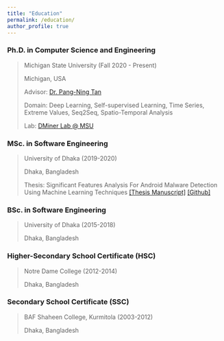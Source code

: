 ```yaml
---
title: "Education"
permalink: /education/
author_profile: true
---
```


### Ph.D. in Computer Science and Engineering 
> Michigan State University (Fall 2020 - Present) <br>
> 
> Michigan, USA
>
> Advisor: [Dr. Pang-Ning Tan](https://www.cse.msu.edu/~ptan/)
> 
> Domain: Deep Learning, Self-supervised Learning, Time Series, Extreme Values, Seq2Seq, Spatio-Temporal Analysis 
>
> Lab: [DMiner Lab @ MSU](https://www.egr.msu.edu/~ptan/dminer/)

### MSc. in Software Engineering 
> University of Dhaka (2019-2020) <br>
>
> Dhaka, Bangladesh
>
> Thesis: Significant Features Analysis For Android Malware Detection Using Machine Learning Techniques [[Thesis Manuscript]](http://galib19.github.io/files/MSSE_Thesis_Asadullah_Hill_Galib.pdf) [[Github]](https://github.com/galib19/MS_Thesis) 
 
### BSc. in Software Engineering 
> University of Dhaka (2015-2018) <br>
>
> Dhaka, Bangladesh

### Higher-Secondary School Certificate (HSC) 
> Notre Dame College (2012-2014) <br>
>
> Dhaka, Bangladesh

### Secondary School Certificate (SSC) 
> BAF Shaheen College, Kurmitola (2003-2012) <br>
>
> Dhaka, Bangladesh


<!-- 
<b>[MOPO: Model-based Offline Policy Optimization](http://lantaoyu.com/publications/MOPO)</b> <br> 
Tianhe Yu\*, Garrett Thomas\*, <b>Lantao Yu</b>, Stefano Ermon, James Zou, Sergey Levine, Chelsea Finn, Tengyu Ma.
<i>The 34th Conference on Neural Information Processing Systems</i>. <b>NeurIPS 2020</b>.

<b>[A Study of AI Population Dynamics with Million-agent Reinforcement Learning](http://lantaoyu.com/publications/MA)</b><br>
Yaodong Yang\*, <b>Lantao Yu</b>\*, Yiwei Bai\*, Jun Wang, Weinan Zhang, Ying Wen, Yong Yu. <i>The 17th International Conference on Autonomous Agents and Multi-Agent Systems.</i> <b>AAMAS 2018</b>. -->





<!-- [\* denotes equal contribution] -->